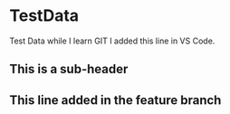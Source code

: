 # TestData

Test Data while I learn GIT
I added this line in VS Code.

## This is a sub-header

## This line added in the feature branch
